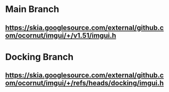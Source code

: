 # Main Branch 
## https://skia.googlesource.com/external/github.com/ocornut/imgui/+/v1.51/imgui.h

# Docking Branch
## https://skia.googlesource.com/external/github.com/ocornut/imgui/+/refs/heads/docking/imgui.h